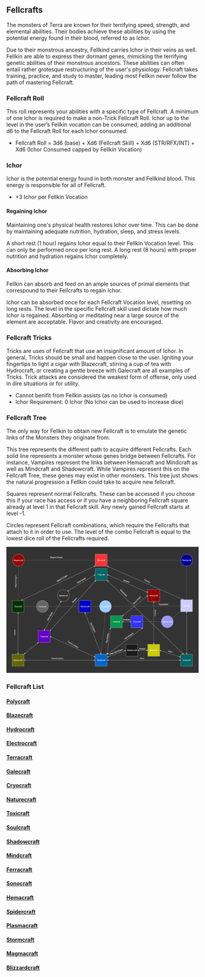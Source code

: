 ## Fellcrafts

The monsters of Terra are known for their terrifying speed, strength, and elemental abilities. Their bodies achieve these abilities by using the potential energy found in their blood, referred to as Ichor.

Due to their monstrous ancestry, Fellkind carries Ichor in their veins as well. Fellkin are able to express their dormant genes, mimicking the terrifying genetic abilities of their monstrous ancestors. These abilities can often entail rather grotesque restructuring of the user's physiology. Fellcraft takes training, practice, and study to master, leading most Fellkin never follow the path of mastering Fellcraft.

### Fellcraft Roll

This roll represents your abilities with a specific type of Fellcraft. A minimum of one Ichor is required to make a non-Trick Fellcraft Roll. Ichor up to the level in the user’s Fellkin vocation can be consumed, adding an additional d6 to the Fellcraft Roll for each Ichor consumed.

- Fellcraft Roll = 3d6 (base) + Xd6 (Fellcraft Skill) + Xd6 (STR/RFX/INT) + Xd6 (Ichor Consumed capped by Fellkin Vocation)

### Ichor

Ichor is the potential energy found in both monster and Fellkind blood. This energy is responsible for all of Fellcraft.

- +3 Ichor per Fellkin Vocation

#### Regaining Ichor

Maintaining one's physical health restores Ichor over time. This can be done by maintaining adequate nutrition, hydration, sleep, and stress levels.

A short rest (1 hour) regains Ichor equal to their Fellkin Vocation level. This can only be performed once per long rest. A long rest (8 hours) with proper nutrition and hydration regains Ichor completely.

#### Absorbing Ichor

Fellkin can absorb and feed on an ample sources of primal elements that correspound to their Fellcrafts to regain Ichor.

Ichor can be absorbed once for each Fellcraft Vocation level, resetting on long rests. The level in the specific Fellcraft skill used dictate how much Ichor is regained. Absorbing or meditating near a large source of the element are acceptable. Flavor and creativity are encouraged.

### Fellcraft Tricks

Tricks are uses of Fellcraft that use an insignificant amount of Ichor. In general, Tricks should be small and happen close to the user. Igniting your fingertips to light a cigar with Blazecraft, stirring a cup of tea with Hydrocraft, or creating a gentle breeze with Galecraft are all examples of Tricks. Trick attacks are considered the weakest form of offense, only used in dire situations or for utility.

- Cannot benifit from Fellkin assists (as no Ichor is consumed)
- Ichor Requirement: 0 Ichor (No Ichor can be used to increase dice)

### Fellcraft Tree

The only way for Fellkin to obtain new Fellcraft is to emulate the genetic links of the Monsters they originate from.

This tree represents the different path to acquire different Fellcrafts. Each solid line represents a monster whose genes bridge between Fellcrafts. For instance, Vampires represent the links between Hemacraft and Mindcraft as well as Mindcraft and Shadowcraft. While Vampires represent this on the Fellcraft Tree, these genes may exist in other monsters. This tree just shows the natural progression a Fellkin could take to acquire new fellcraft.

Squares represent normal Fellcrafts. These can be accessed if you choose this if your race has access or if you have a neighboring Fellcraft square already at level 1 in that Fellcraft skill. Any newly gained Fellcraft starts at level -1.

Circles represent Fellcraft combinations, which require the Fellcrafts that attach to it in order to use. The level of the combo Fellcraft is equal to the lowest dice roll of the Fellcrafts required.

![alt text](images/Fellcraft/FellcraftTree.png)

### Fellcraft List

#### [Polycraft](Fellcrafts/Polycraft.md)

#### [Blazecraft](Fellcrafts/Blazecraft.md)

#### [Hydrocraft](Fellcrafts/Hydrocraft.md)

#### [Electrocraft](Fellcrafts/Electrocraft.md)

#### [Terracraft](Fellcrafts/Terracraft.md)

#### [Galecraft](Fellcrafts/Galecraft.md)

#### [Cryocraft](Fellcrafts/Cryocraft.md)

#### [Naturecraft](Fellcrafts/Naturecraft.md)

#### [Toxicraft](Fellcrafts/Toxincraft.md)

#### [Soulcraft](Fellcrafts/Soulcraft.md)

#### [Shadowcraft](Fellcrafts/Shadowcraft.md)

#### [Mindcraft](Fellcrafts/Mindcraft.md)

#### [Ferracraft](Fellcrafts/Ferracraft.md)

#### [Sonocraft](Fellcrafts/Sonocraft.md)

#### [Hemacraft](Fellcrafts/Hemacraft.md)

#### [Spidercraft](Fellcrafts/Spidercraft.md)

#### [Plasmacraft](Fellcrafts/Plasmacraft.md)

#### [Stormcraft](Fellcrafts/Stromcraft.md)

#### [Magmacraft](Fellcrafts/Magmacraft.md)

#### [Blizzardcraft](Fellcrafts/Blizzardcraft.md)

